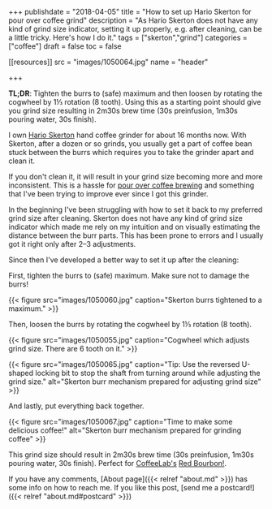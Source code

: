 +++
publishdate = "2018-04-05"
title = "How to set up Hario Skerton for pour over coffee grind"
description = "As Hario Skerton does not have any kind of grind size indicator, setting it up properly, e.g. after cleaning, can be a little tricky. Here's how I do it."
tags = ["skerton","grind"]
categories = ["coffee"]
draft = false
toc = false

[[resources]]
  src = "images/1050064.jpg"
  name = "header"

+++

<!--more-->

**TL;DR**: Tighten the burrs to (safe) maximum and then loosen by rotating
the cogwheel by 1⅓ rotation (8 tooth).
Using this as a starting point should give you grind size resulting
in 2m30s brew time (30s preinfusion, 1m30s pouring water, 30s finish).

I own [Hario Skerton][hario-skerton] hand coffee grinder for about
16 months now.
With Skerton, after a dozen or so grinds, you usually get a part of coffee bean
stuck between the burrs which requires you to take the grinder apart and
clean it.

If you don't clean it, it will result in your grind size becoming more and more
inconsistent.
This is a hassle for [pour over coffee brewing][pour-over] and something that I've been
trying to improve ever since I got this grinder.

In the beginning I've been struggling with how to set it back to my preferred
grind size after cleaning.
Skerton does not have any kind of grind size indicator which made me rely
on my intuition and on visually estimating the distance between the burr parts.
This has been prone to errors and I usually got it right only after
2–3 adjustments.

Since then I've developed a better way to set it up after the cleaning:

First, tighten the burrs to (safe) maximum. Make sure not to damage the burrs!

{{< figure src="images/1050060.jpg" caption="Skerton burrs tightened to a maximum." >}}

Then, loosen the burrs by rotating the cogwheel by 1⅓ rotation (8 tooth).

{{< figure src="images/1050055.jpg" caption="Cogwheel which adjusts grind size. There are 6 tooth on it." >}}

{{< figure src="images/1050065.jpg" caption="Tip: Use the reversed U-shaped locking bit to stop the shaft from turning around while adjusting the grind size." alt="Skerton burr mechanism prepared for adjusting grind size" >}}

And lastly, put everything back together.

{{< figure src="images/1050067.jpg" caption="Time to make some delicious coffee!" alt="Skerton burr mechanism prepared for grinding coffee" >}}

This grind size should result in 2m30s brew time (30s preinfusion, 1m30s
pouring water, 30s finish).
Perfect for [CoffeeLab's][coffee-lab] [Red Bourbon!][red-bourbon].

If you have any comments, [About page]({{< relref "about.md" >}}) has some info
on how to reach me.
If you like this post, [send me a postcard!]({{< relref "about.md#postcard" >}})


[hario-skerton]: https://www.hario.co.uk/ceramic-grinder-skerton.html
[pour-over]: https://www.homegrounds.co/pour-over-coffee-guide/
[coffee-lab]: http://coffeelab.pl/
[red-bourbon]: https://www.coffeedesk.pl/product/5955/Coffeelab-Colombia-Red-Bourbon

